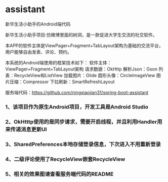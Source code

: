 # assistant
新华生活小助手的Android端代码

新华生活小助手项目:仿微博里面的树洞，是一款促进大学生交流的社交软件。

本APP的软件主体是ViewPager+Fragment+TabLayout架构为基础的交流平台，用户能够自由发表、评论、预约。

本系统的Android端使用的框架技术如下：
软件主体：ViewPager+Fragment+TabLayout架构
请求数据：OkHttp
解析Json：Gson
列表：RecycleView和ListView
加载图片：Glide
圆形头像：CircleImageView
图片压缩：Compressor
下拉刷新：SmartRefreshLayout

服务端代码：https://github.com/ningxiaojian31/spring-boot-assistant

### 1、该项目作为原生Android项目，开发工具是Android Studio

### 2、OkHtttp使用的是同步请求，需要开启线程，并且利用Handler用来传递消息更新UI

### 3、SharedPreferences本地存储登录信息，下次进入不用重新登录

### 4、二级评论使用了RecycleView嵌套RecycleView

### 5、相关的效果图请查看服务端代码的README


